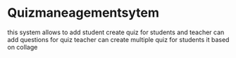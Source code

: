 # Quizmaneagementsytem
this system allows to add student create quiz for students and teacher can add questions for quiz teacher can create multiple quiz for students it based on collage 
